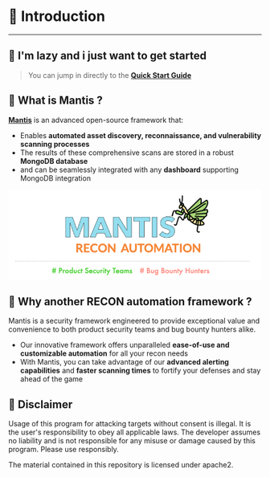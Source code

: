 # 👋 Introduction
-------

## 🥱 I'm lazy and i just want to get started

> You can jump in directly to the [**Quick Start Guide**](/./mantis/installation/installation-docker.md)

## 🤔 What is Mantis ?

[**Mantis**](https://github.com/rust-lang/mdBook) is an advanced open-source framework that:

- Enables **automated asset discovery, reconnaissance, and vulnerability scanning processes**
- The results of these comprehensive scans are stored in a robust **MongoDB database**
- and can be seamlessly integrated with any **dashboard** supporting MongoDB integration

<img src="intro.jpg" class="img-rounded" alt="Mantis">


## 🤨 Why another RECON automation framework ?
Mantis is a security framework engineered to provide exceptional value and convenience to both product security teams and bug bounty hunters alike. 

- Our innovative framework offers unparalleled **ease-of-use and customizable automation** for all your recon needs 
- With Mantis, you can take advantage of our **advanced alerting capabilities** and **faster scanning times** to fortify your defenses and stay ahead of the game

## 🚨 Disclaimer

Usage of this program for attacking targets without consent is illegal. It is the user's responsibility to obey all applicable laws. The developer assumes no liability and is not responsible for any misuse or damage caused by this program. Please use responsibly.

The material contained in this repository is licensed under apache2.

